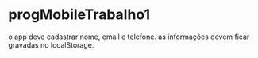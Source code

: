 # progMobileTrabalho1

o app deve cadastrar nome, email e telefone.
as informações devem ficar gravadas no localStorage.
